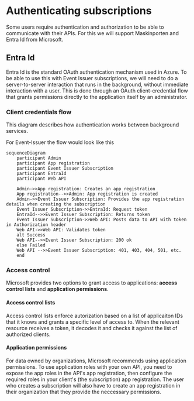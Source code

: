 # Authenticating subscriptions
Some users require authentication and authorization to be able to communicate with their APIs. For this we will support Maskinporten and Entra Id from Microsoft.
## Entra Id
Entra Id is the standard OAuth authentication mechanism used in Azure. To be able to use this with Event Issuer subscriptions, we will need to do a server-to-server interaction that runs in the background, without immediate interaction with a user. This is done through an OAuth client-credential flow that grants permissions directly to the application itself by an administrator.

### Client credentials flow 
This diagram describes how authentication works between background services.

For Event-Issuer the flow would look like this
``` mermaid
sequenceDiagram
    participant Admin
    participant App registration
    participant Event Issuer Subscription
    participant EntraId
    participant Web API

    Admin->>App registration: Creates an app registration
    App registration-->>Admin: App registration is created
    Admin->>Event Issuer Subscription: Provides the app registration details when creating the subscription
    Event Issuer Subscription->>EntraId: Request token
    EntraId-->>Event Issuer Subscription: Returns token
    Event Issuer Subscription->>Web API: Posts data to API with token in Authorization header
    Web API->>Web API: Validates token
    alt Success
    Web API-->>Event Issuer Subscription: 200 ok
    else Failed
    Web API -->>Event Issuer Subscription: 401, 403, 404, 501, etc.
    end
```

### Access control
Microsoft provides two options to grant access to applications: **access control lists** and **application permissions**.
#### Access control lists
Access control lists enforce autorization based on a list of applicaiton IDs that it knows and grants a specific level of access to. When the relevant resource receives a token, it decodes it and checks it against the list of authorized clients.
#### Application permissions
For data owned by organizations, Microsoft recommends using application permissions. To use application roles with your own API, you need to expose the app roles in the API's app registration, then configure the required roles in your client's (the subscription) app registration. The user who creates a subscription will also have to create an app registration in their organization that they provide the neccessary permissions.